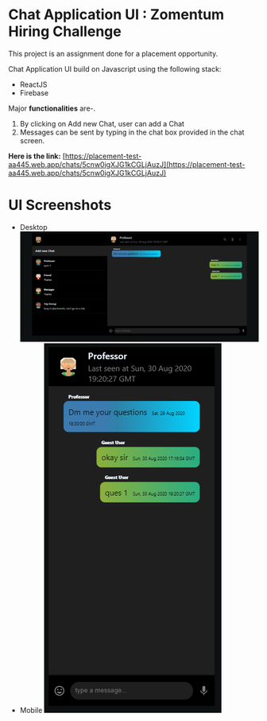 # Chat Application UI : Zomentum Hiring Challenge
This project is an assignment done for a placement opportunity. 


Chat Application UI build on Javascript using the following stack:
-  ReactJS
-  Firebase


Major **functionalities** are-.
1. By clicking on Add new Chat, user can add a Chat
2. Messages can be sent by typing in the chat box provided in the chat screen.

**Here is the link:**
[https://placement-test-aa445.web.app/chats/5cnw0igXJG1kCGLjAuzJ](https://placement-test-aa445.web.app/chats/5cnw0igXJG1kCGLjAuzJ)

# UI Screenshots
- Desktop
![Task Image 1](https://github.com/pchandna24/placement-test/blob/master/Screenshots/desktop.PNG)
- Mobile
![Task Image 2](https://github.com/pchandna24/placement-test/blob/master/Screenshots/mobile.PNG)



